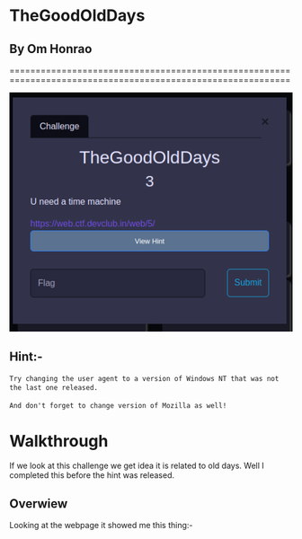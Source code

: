 #  TheGoodOldDays  

## By Om Honrao

============================================================================================================

<p align="center">
  <img src="Chall.png" alt="Description"/>
</p>

## Hint:- 
```
Try changing the user agent to a version of Windows NT that was not the last one released.

And don't forget to change version of Mozilla as well!
```

# Walkthrough
If we look at this challenge we get idea it is related to old days. Well I completed this before the hint was released.

## Overwiew
Looking at the webpage it showed me this thing:- 
